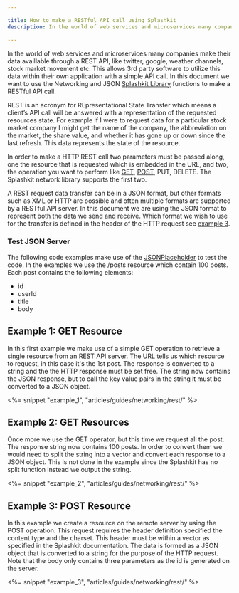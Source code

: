 ```yaml
---

title: How to make a RESTful API call using Splashkit
description: In the world of web services and microservices many companies make their data availlable through a REST APIIn this document we want to use Splashkit to make a RESTful API call.

---
```


In the world of web services and microservices many companies make their data availlable through a REST API, like twitter, google, weather channels, stock market movement etc. This allows 3rd party software to utilize this data within their own application with a simple API call. In this document we want to use the Networking and JSON [Splashkit Library](https://www.splashkit.io) functions to make a RESTful API call.

REST is an acronym for REpresentational State Transfer which means a client’s API call will be answered with a representation of the requested resources state. For example if I were to request data for a particular stock market company I might get the name of the company, the abbreviation on the market, the share value, and whether it has gone up or down since the last refresh. This data represents the state of the resource.

In order to make a HTTP REST call two parameters must be passed along, one the resource that is requested which is embedded in the URL, and two, the operation you want to perform like [GET](#get), [POST](#post), PUT, DELETE. The Splashkit network library supports the first two.

A REST request data transfer can be in a JSON format, but other formats such as XML or HTTP are possible and often multiple formats are supported by a RESTful API server. In this document we are using the JSON format to represent both the data we send and receive. Which format we wish to use for the transfer is defined in the header of the HTTP request see [example 3](#post).

### Test JSON Server
The following code examples make use of the [JSONPlaceholder](https://jsonplaceholder.typicode.com) to test the code. In the examples we use the /posts resource which contain 100 posts. Each post contains the following elements:

- id
- userId
- title
- body

## <a name="get"></a>Example 1: GET Resource
In this first example we make use of a simple GET operation to retrieve a single resource from an REST API server. The URL tells us which resource to request, in this case it's the 1st post. The response is converted to a string and the the HTTP response must be set free. The string now contains the JSON response, but to call the key value pairs in the string it must be converted to a JSON object.

<%= snippet "example_1", "articles/guides/networking/rest/" %>

## Example 2: GET Resources
Once more we use the GET operator, but this time we request all the post. The response string now contains 100 posts. In order to convert them we would need to split the string into a vector and convert each response to a JSON object. This is not done in the example since the Splashkit has no split function instead we output the string.

<%= snippet "example_2", "articles/guides/networking/rest/" %>

## <a name="post"></a>Example 3: POST Resource
In this example we create a resource on the remote server by using the POST operation. This request requires the header definition specified the content type and the charset. This header must be within a vector as specified in the Splashkit documentation. The data is formed as a JSON object that is converted to a string for the purpose of the HTTP request. Note that the body only contains three parameters as the id is generated on the server.

<%= snippet "example_3", "articles/guides/networking/rest/" %>
